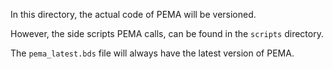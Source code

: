  In this directory, the actual code of PEMA will be versioned.
 
 However, the side scripts PEMA calls, can be found in the ```scripts``` directory.
 
 The ```pema_latest.bds``` file will always have the latest version of PEMA. 
